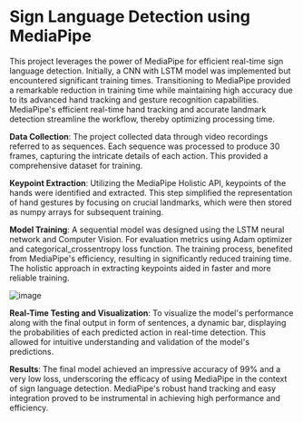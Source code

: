 # Sign Language Detection using MediaPipe

This project leverages the power of MediaPipe for efficient real-time sign language detection. Initially, a CNN with LSTM model was implemented but encountered significant training times. Transitioning to MediaPipe provided a remarkable reduction in training time while maintaining high accuracy due to its advanced hand tracking and gesture recognition capabilities. MediaPipe's efficient real-time hand tracking and accurate landmark detection streamline the workflow, thereby optimizing processing time.

**Data Collection**: The project collected data through video recordings referred to as sequences. Each sequence was processed to produce 30 frames, capturing the intricate details of each action. This provided a comprehensive dataset for training.

**Keypoint Extraction**: Utilizing the MediaPipe Holistic API, keypoints of the hands were identified and extracted. This step simplified the representation of hand gestures by focusing on crucial landmarks, which were then stored as numpy arrays for subsequent training.

**Model Training**: A sequential model was designed using the LSTM neural network and Computer Vision. For evaluation metrics using Adam optimizer and categorical_crossentropy loss function. The training process, benefited from MediaPipe's efficiency, resulting in significantly reduced training time. The holistic approach in extracting keypoints aided in faster and more reliable training.

![image](https://github.com/user-attachments/assets/bfe69727-05ba-42c8-a5ce-035520a8d955)

**Real-Time Testing and Visualization**: To visualize the model's performance along with the final output in form of sentences, a dynamic bar, displaying the probabilities of each predicted action in real-time detection. This allowed for intuitive understanding and validation of the model's predictions.

**Results**: The final model achieved an impressive accuracy of 99% and a very low loss, underscoring the efficacy of using MediaPipe in the context of sign language detection. MediaPipe's robust hand tracking and easy integration proved to be instrumental in achieving high performance and efficiency.